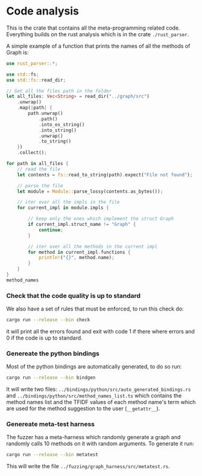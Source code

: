 # Code analysis
This is the crate that contains all the meta-programming related code.
Everything builds on the rust analysis which is in the crate `./rust_parser`.

A simple example of a function that prints the names of all the methods of Graph is:

```rust
use rust_parser::*;

use std::fs;
use std::fs::read_dir;

// Get all the files path in the folder
let all_files: Vec<String> = read_dir("../graph/src")
    .unwrap()
    .map(|path| {
        path.unwrap()
            .path()
            .into_os_string()
            .into_string()
            .unwrap()
            .to_string()
    })
    .collect();

for path in all_files {
    // read the file
    let contents = fs::read_to_string(path).expect("File not found");

    // parse the file
    let module = Module::parse_lossy(contents.as_bytes());

    // iter over all the impls in the file
    for current_impl in module.impls {

        // keep only the ones which implement the struct Graph
        if current_impl.struct_name != "Graph" {
            continue;
        }

        // iter over all the methods in the current impl
        for method in current_impl.functions {
            println!("{}", method.name);
        }
    }
}
method_names
```

### Check that the code quality is up to standard
We also have a set of rules that must be enforced, to run this check do:
```bash
cargo run --release --bin check
```
it will print all the errors found and exit with code 1 if there where errors 
and 0 if the code is up to standard.

### Genereate the python bindings
Most of the python bindings are automatically generated, to do so run:
```bash
cargo run --release --bin bindgen
```

It will write two files: `../bindings/python/src/auto_generated_bindings.rs`
and `../bindings/python/src/method_names_list.ts` which contains the method names list
and the TFIDF values of each method name's term which are used for the method suggestion
to the user (`__getattr__`).

### Genereate meta-test harness
The fuzzer has a meta-harness which randomly generate a graph and randomly calls
10 methods on it with random arguments.
To generate it run:
```bash
cargo run --release --bin metatest
```
This will write the file `../fuzzing/graph_harness/src/metatest.rs`.